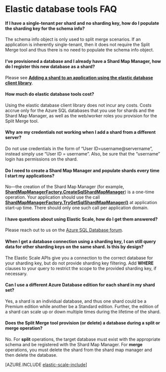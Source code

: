 <properties 
	pageTitle="Azure SQL Elastic Scale FAQ" 
	description="Frequently Asked Questions about Azure SQL Database Elastic Scale." 
	services="sql-database" 
	documentationCenter="" 
	manager="jeffreyg" 
	authors="sidneyh" 
	editor=""/>

<tags
	ms.service="sql-database"
	ms.date="07/24/2015"
	wacn.date=""/>

# Elastic database tools FAQ 

#### If I have a single-tenant per shard and no sharding key, how do I populate the sharding key for the schema info?
The schema info object is only used to split merge scenarios. If an application is inherently single-tenant, then it does not require the Split Merge tool and thus there is no need to populate the schema info object.

#### I’ve provisioned a database and I already have a Shard Map Manager, how do I register this new database as a shard?
Please see **[Adding a shard to an application using the elastic database client library](/documentation/articles/sql-database-elastic-scale-add-a-shard)**. 

#### How much do elastic database tools cost?
Using the elastic database client library does not incur any costs. Costs accrue only for the Azure SQL databases that you use for shards and the Shard Map Manager, as well as the web/worker roles you provision for the Split Merge tool.

#### Why are my credentials not working when I add a shard from a different server?
Do not use credentials in the form of “User ID=username@servername”, instead simply use “User ID = username”.  Also, be sure that the “username” login has permissions on the shard.

#### Do I need to create a Shard Map Manager and populate shards every time I start my applications?
No—the creation of the Shard Map Manager (for example, <!-- deleted by customization **[ShardMapManagerFactory.CreateSqlShardMapManager](http://msdn.microsoft.com/zh-cn/library/azure/microsoft.azure.sqldatabase.elasticscale.shardmanagement.shardmapmanagerfactory.createsqlshardmapmanager.aspx)**) --><!-- keep by customization: begin --> **[ShardMapManagerFactory.CreateSqlShardMapManager](http://msdn.microsoft.co/zh-cn/library/azure/microsoft.azure.sqldatabase.elasticscale.shardmanagement.shardmapmanagerfactory.createsqlshardmapmanager.aspx)**) <!-- keep by customization: end --> is a one-time operation.  Your application should use the call <!-- deleted by customization **[ShardMapManagerFactory.TryGetSqlShardMapManager()](http://msdn.microsoft.com/zh-cn/library/azure/microsoft.azure.sqldatabase.elasticscale.shardmanagement.shardmapmanagerfactory.trygetsqlshardmapmanager.aspx)** --><!-- keep by customization: begin --> **[ShardMapManagerFactory.TryGetSqlShardMapManager()](http://msdn.microsoft.co/zh-cn/library/azure/microsoft.azure.sqldatabase.elasticscale.shardmanagement.shardmapmanagerfactory.trygetsqlshardmapmanager.aspx)** <!-- keep by customization: end --> at application start-up time.  There should only one such call per application domain.

<!-- deleted by customization
#### I have questions about using elastic database tools, how do I get them answered? 
Please reach out to us on the [Azure SQL Database forum](https://social.msdn.microsoft.com/forums/azure/home?forum=ssdsgetstarted).
-->
<!-- keep by customization: begin -->
#### I have questions about using Elastic Scale, how do I get them answered? 
Please reach out to us on the [Azure SQL Database forum](https://social.msdn.microsoft.com/Forums/zh-CN/home?forum=windowsazurezhchs).
<!-- keep by customization: end -->

#### When I get a database connection using a sharding key, I can still query data for other sharding keys on the same shard.  Is this by design?
The Elastic Scale APIs give you a connection to the correct database for your sharding key, but do not provide sharding key filtering.  Add **WHERE** clauses to your query to restrict the scope to the provided sharding key, if necessary.

#### Can I use a different Azure Database edition for each shard in my shard set?
Yes, a shard is an individual database, and thus one shard could be a Premium edition while another be a Standard edition. Further, the edition of a shard can scale up or down multiple times during the lifetime of the shard.

#### Does the Split Merge tool provision (or delete) a database during a split or merge operation? 
No. For **split** operations, the target database must exist with the appropriate schema and be registered with the Shard Map Manager.  For **merge** operations, you must delete the shard from the shard map manager and then delete the database.

[AZURE.INCLUDE [elastic-scale-include](../includes/elastic-scale-include.md)]